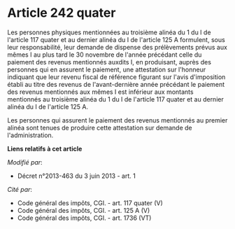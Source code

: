 # Article 242 quater

Les personnes physiques mentionnées au troisième alinéa du 1 du I de l'article 117 quater et au dernier alinéa du I de
l'article 125 A formulent, sous leur responsabilité, leur demande de dispense des prélèvements prévus aux mêmes I au plus
tard le 30 novembre de l'année précédant celle du paiement des revenus mentionnés auxdits I, en produisant, auprès des
personnes qui en assurent le paiement, une attestation sur l'honneur indiquant que leur revenu fiscal de référence figurant
sur l'avis d'imposition établi au titre des revenus de l'avant-dernière année précédant le paiement des revenus mentionnés
aux mêmes I est inférieur aux montants mentionnés au troisième alinéa du 1 du I de l'article 117 quater et au dernier alinéa
du I de l'article 125 A. 

Les personnes qui assurent le paiement des revenus mentionnés au premier alinéa sont tenues de produire cette attestation sur
demande de l'administration.

**Liens relatifs à cet article**

_Modifié par_:

  - Décret n°2013-463 du 3 juin 2013 - art. 1

_Cité par_:

  - Code général des impôts, CGI. - art. 117 quater (V)
  - Code général des impôts, CGI. - art. 125 A (V)
  - Code général des impôts, CGI. - art. 1736 (VT)
